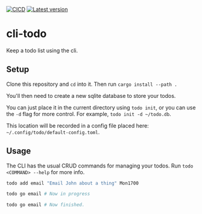 [![CICD](https://github.com/BenGale93/cli-todo/actions/workflows/rust.yml/badge.svg?branch=master)](https://github.com/BenGale93/cli-todo/actions/workflows/rust.yml)
[![Latest version](https://img.shields.io/crates/v/cli-todo.svg)](https://crates.io/crates/cli-todo)

# cli-todo

Keep a todo list using the cli.

## Setup

Clone this repository and `cd` into it. Then run `cargo install --path .`

You'll then need to create a new sqlite database to store your todos.

You can just place it in the current directory using `todo init`, or you can
use the `-d` flag for more control. For example, `todo init -d ~/todo.db`.

This location will be recorded in a config file placed here:
`~/.config/todo/default-config.toml`.

## Usage

The CLI has the usual CRUD commands for managing your todos. Run `todo
<COMMAND> --help` for more info.

```bash
todo add email "Email John about a thing" Mon1700

todo go email # Now in progress

todo go email # Now finished.
```
